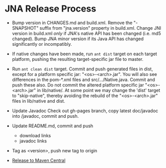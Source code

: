 JNA Release Process
===================

* Bump version in CHANGES.md and build.xml. Remove the "-SNAPSHOT" suffix from "jna.version" property in build.xml. Change JNI version in build.xml *only* if
  JNA's native API has been changed (i.e. md5 changed).  Bump JNA minor version if its Java API
  has changed significantly or incompatibly.

* If native changes have been made, run `ant dist` target on each target
  platform, pushing the resulting target-specific jar file to master.

* Run `ant clean dist` target.  Commit and push generated files in dist, except for a platform specific jar: "&lt;os>-&lt;arch>.jar".
  You will also see differences in the pom-*.xml files and src/.../Native.java. Commit and push these also. Do not commit the altered platform specific jar "&lt;os>-&lt;arch>.jar" in lib/native/.
  At some point we may change the 'dist' target to "skip-native", thereby avoiding the rebuild of the "&lt;os>-&lt;arch>.jar" files in lib/native and dist.

* Update Javadoc
  Check out gh-pages branch, copy latest doc/javadoc into <version>/javadoc,
  commit and push.

* Update README.md, commit and push
  * download links
  * javadoc links

* Tag as &lt;version>, push new tag to origin

* [Release to Maven Central](https://github.com/twall/jna/blob/master/www/PublishingToMavenCentral.md)
